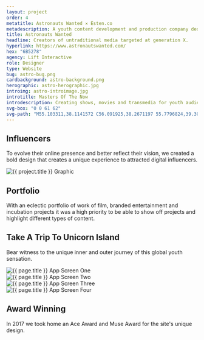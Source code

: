 ```yaml
---
layout: project
order: 4
metatitle: Astronauts Wanted ✕ Esten.co
metadescription: A youth content development and production company dedicated to challenging tradition.
title: Astronauts Wanted
headline: Creators of untraditional media targeted at generation X.
hyperlink: https://www.astronautswanted.com/
hex: "6B5278"
agency: Lift Interactive
role: Designer
type: Website
bug: astro-bug.png
cardbackground: astro-background.png
herographic: astro-herographic.jpg
introimg: astro-introimage.jpg
introtitle: Masters Of The Now
introdescription: Creating shows, movies and transmedia for youth audiences, focusing on premium episodic series built for all platforms.
svg-box: "0 0 61 62"
svg-path: "M55.103311,38.1141572 C56.091925,38.2671197 55.7796824,39.3065272 55.7796824,39.3065272 C55.7074125,39.5350496 55.334945,41.3088613 55.2413649,41.6258437 C54.9810083,42.518739 54.5974224,43.9239665 54.5742589,44.0179556 C54.3917314,44.7366949 53.9006672,45.589046 53.0334295,45.589046 C52.3922665,45.589046 51.7436913,44.9965468 51.3851219,43.8327419 C50.9987564,42.5740268 50.8514371,42.3233894 50.5262229,41.2655526 C50.4604389,41.0444021 50.1324451,39.6096878 50.1324451,39.6096878 C50.0305261,39.3940661 49.7229161,37.8404834 49.4004816,37.8008606 C49.0789736,37.7603163 48.612926,39.758043 48.612926,39.758043 C48.5341704,40.0206593 48.2348993,41.2268512 48.0820208,42.0690663 C47.9921469,42.5555975 47.9263628,43.0992593 47.7818231,43.8050981 C47.4593886,45.3872461 46.699629,45.5475802 46.1789157,45.589046 C44.464824,45.7263436 43.4298833,43.0209352 43.4298833,43.0209352 C42.9434518,42.1050033 40.3074568,36.9918182 40.1499456,36.6987937 C39.7385636,35.9395101 38.4840338,33.4230011 38.4840338,33.4230011 C38.295947,33.0332233 38.1069336,32.6443668 37.9123611,32.2610392 C37.7298335,31.8989052 36.6985989,29.934351 36.4215646,29.3648884 C36.1083953,28.7198659 35.0224951,26.1287186 35.0224951,26.1287186 L35.0039644,26.0881743 C34.8316287,25.6919463 32.0297837,19.60017 31.7073491,18.8344362 C31.4988785,18.3414547 30.8132418,17.0864253 30.8132418,17.0864253 C30.4565254,16.4202093 30.085911,15.7622864 29.7162231,15.103442 L29.1074889,14.0225687 L29.0880317,13.9857103 C28.6757231,13.2522276 28.2495166,12.4911011 27.8149711,11.7520897 L27.5268185,11.2609511 L27.2303269,11.7456395 C27.0635504,12.0174704 26.9004801,12.2939085 26.7411158,12.5721897 C26.5622944,12.8836434 26.3825464,13.1932542 26.19168,13.4973361 C26.0174912,13.7737744 25.8340371,14.0437623 25.6468768,14.3146717 C25.4569369,14.589267 24.8407904,15.6010308 24.7305326,15.8323174 C24.6434382,16.0147667 24.5498581,16.2082734 24.4451595,16.3907226 C24.2042602,16.813673 23.5186235,17.983928 23.5186235,17.983928 C23.2814303,18.3893707 22.3039347,20.3050873 22.1899708,20.5114946 C21.8842139,21.0533134 21.5701181,21.5914464 21.2560224,22.1258936 C21.2560224,22.1258936 20.2368327,23.9006268 20.0617175,24.223138 L20.0376276,24.2692111 C19.9106921,24.4986548 19.3279009,25.5408268 19.1611244,25.8320083 C18.9545069,26.1904565 17.620295,28.6350915 17.3738363,29.058042 C17.1403493,29.4625632 15.2446565,32.6379166 15.0852923,32.9714854 L15.0593493,33.0286159 C14.8406868,33.482896 14.6359223,33.9122967 14.4154067,34.3186609 C14.1309602,34.8494222 13.8353952,35.3728118 13.5398302,35.8962015 L13.5212994,35.929374 L13.4796054,35.9975621 L13.4620012,36.0298133 C13.1516115,36.5743965 12.8319567,37.1374089 12.5299059,37.7013428 C12.3686886,38.0035819 12.2306347,38.3251717 12.0916543,38.6467615 C11.9591596,38.9563723 11.8470487,39.2134598 11.7228929,39.46594 C11.3819277,40.1616428 11.0307705,40.8518168 10.6786869,41.5419908 L10.0078748,42.812685 L10.3303093,42.8301928 C10.4933796,42.8375645 13.5926427,42.7721407 13.7788765,42.7979416 L13.8168645,42.8034705 C14.1735809,42.8513864 14.51084,42.8965379 14.8490256,42.8965379 C14.908324,42.8965379 14.9676222,42.8946951 15.0241409,42.8910092 C15.9868119,42.8523079 24.8074351,42.6541938 25.0853959,42.6339217 C25.5292067,42.5979847 25.9461479,42.5684979 26.347338,42.5417756 L26.3677219,42.5408541 L26.3862525,42.5371683 L26.4307263,42.5270322 C26.7466751,42.4763518 33.1490392,42.7979416 33.1490392,42.7979416 L32.7506287,42.0773595 C32.7005958,41.9446691 30.4722765,37.9372367 30.4722765,37.9372367 L29.8199952,36.6822074 C29.7949787,36.6029618 28.7850544,34.5886488 28.7850544,34.5886488 C28.5460081,34.0735523 28.0123233,33.7280045 27.7417748,33.4930321 C27.2192085,33.0378305 26.7364832,32.5936865 26.4659346,32.6139587 C26.2861867,32.6277806 25.9442948,32.9816214 25.5514436,33.2939966 C25.1224573,33.6340156 24.5869195,34.1030391 23.9735527,34.4826808 C23.9735527,34.4826808 23.1971154,34.9563116 22.6041323,34.4061996 C22.2668732,34.0947459 22.2344445,33.622958 22.3854699,33.2092223 C22.5707771,32.7623139 22.8450318,31.8915335 22.9367588,31.6888121 L22.9969837,31.5607292 C23.3481408,30.8032885 23.7465514,29.9454086 22.8885789,29.1409735 C22.6977126,28.9622101 22.5040665,28.7954258 22.3094939,28.6286413 C22.0269005,28.3853757 21.7591316,28.1550106 21.5089667,27.8960801 C21.2106222,27.5173599 21.1615157,27.149697 21.3301453,26.8373219 C21.5460283,26.4374079 22.6106182,26.3452618 23.4509863,26.3378902 L24.919546,26.2190217 C24.919546,26.2190217 26.2139168,23.5836444 26.2806275,23.4896553 C26.591017,23.0473543 26.8402553,22.8520046 27.1052445,22.840947 C27.4286056,22.8280466 27.7371421,23.4758334 27.8918736,23.7836013 C28.1235077,24.1669289 28.7118581,25.6080934 28.7952463,25.7702705 C28.7952463,25.7702705 28.9388594,26.0356511 29.1260197,26.3802774 C29.3131799,26.7258251 29.8700281,26.5922133 29.8700281,26.5922133 C29.8700281,26.5922133 31.3330285,26.6346005 31.4312414,26.6152499 C32.3568509,26.4281933 32.6125748,27.6721652 32.2141644,28.0315349 C31.9334239,28.3577319 31.7351452,28.521752 31.4229025,28.7889755 C31.2950406,28.8977079 31.1430886,29.0386914 31.0309778,29.1409735 C30.5278687,29.5924892 30.1377971,30.1472085 30.3712841,30.8447542 C30.3712841,30.8447542 30.6640695,31.5911373 30.7659885,31.8353244 C30.9160873,32.1974584 31.5303807,33.3981216 31.5303807,33.3981216 C31.6804795,33.6911461 32.140968,34.595099 32.140968,34.595099 C32.140968,34.595099 32.8386497,36.0722005 33.2694889,36.8913789 C33.2694889,36.8913789 34.5777578,39.2798049 34.9307681,40.0823971 C35.1040303,40.4786253 35.8573041,42.0736736 36.073187,42.438572 C36.2121674,42.6753874 37.2489613,43.9073803 36.3140864,44.9873321 C35.855451,45.5162505 35.2828518,45.517172 34.5351372,45.5567948 C34.4869573,45.5595592 28.4098073,45.296943 28.4098073,45.296943 C28.4098073,45.296943 24.8287455,45.5263866 24.0421163,45.5263866 C23.6585304,45.5263866 23.2712384,45.5208579 22.8857994,45.507036 C22.4846093,45.4950569 17.0625203,45.4517483 17.0625203,45.4517483 C17.0625203,45.4517483 9.55294551,45.7042285 9.03964455,45.727265 C9.03964455,45.727265 6.89841973,46.0304256 6.57320557,44.7836893 C6.29709783,43.7276954 7.30146291,42.088417 7.30146291,42.088417 C7.30146291,42.088417 8.29007688,39.9027123 8.61251143,39.4687043 C8.90529682,39.0724763 8.96459513,38.9849375 9.14156352,38.5444794 C9.27869085,38.2063033 9.98749091,36.901515 10.1635328,36.6333699 C10.336795,36.3643035 10.604564,35.7202025 10.7185278,35.4520574 C11.1660448,34.3988279 11.864653,33.2617455 12.5308324,32.0435745 C12.7291111,31.6814404 12.9542594,31.3414215 13.1831138,30.9958737 C13.4471766,30.5996457 13.6964147,30.2246112 13.9039589,29.8237758 L14.1355928,29.3759459 C14.4200394,28.8249124 17.4618573,24.1024267 17.8639739,23.3118135 L17.9584806,23.1275213 C17.9584806,23.1275213 19.7263114,19.6517718 20.0626439,19.0012206 C20.3387517,18.4695378 21.0318007,17.3020471 21.1226012,17.201608 C21.1781934,17.1361842 21.5274975,16.5538211 21.6498002,16.3289847 L21.6952006,16.2423674 C21.8471524,15.9604004 21.9768675,15.7189778 22.1139949,15.4840053 C22.3956618,14.9919453 22.6893737,14.5090999 22.9821591,14.0262545 L23.274018,13.547095 C23.4065126,13.3259445 23.5427135,13.1020296 23.6789142,12.8827219 L24.0838105,12.2284849 C24.290428,11.896759 24.4951925,11.5668761 24.6916181,11.230543 C25.0659386,10.5947351 25.4059774,9.99762862 25.728412,9.40789382 C26.075863,8.77300743 26.5298656,8.12706352 27.5814841,8.11877038 C29.0685744,8.10586992 29.470691,9.22728752 30.3305165,11.0269002 L30.3453412,11.0600727 L32.2438135,14.6141464 C32.2438135,14.6141464 34.8168041,19.6784941 35.1383121,20.2507212 L38.3821148,27.115603 C38.5748344,27.4906374 40.4872047,31.2087312 41.199711,32.5549851 L42.6349153,35.7321814 C42.9768071,36.3873399 43.8375591,38.1381152 44.1627733,38.7306144 C44.3777296,39.1194708 44.8910306,40.2114017 45.1680649,40.6500169 L45.9713717,42.2883739 L46.6551553,40.050146 C46.7681927,39.5156988 47.3102163,37.4009466 47.3102163,37.4009466 C47.3843392,37.2599632 48.021796,34.9728979 49.4885025,34.913003 C50.6661299,34.8650869 51.3712238,37.0268337 51.7631486,37.9353939 C51.8085488,38.0395189 53.162218,42.5924559 53.3076842,43.0283068 C53.3076842,43.0283068 53.623633,41.4774886 53.7033151,41.2738458 C53.9794228,40.5633996 54.1397136,39.3185063 54.4436174,38.6863843 C54.5455363,38.4772127 54.8429544,38.1519371 55.103311,38.1141572 Z M30.450347,2.33795701 C14.9263703,2.33795701 2.29664755,15.1948487 2.29664755,30.998053 C2.29664755,46.8021931 14.9263703,59.6590849 30.450347,59.6590849 C45.9743238,59.6590849 58.6049659,46.8021931 58.6049659,30.998053 C58.6049659,15.1948487 45.9743238,2.33795701 30.450347,2.33795701 Z M30.450347,61.997042 C13.6594446,61.997042 4.72510919e-13,48.090971 4.72510919e-13,30.998053 C4.72510919e-13,13.906071 13.6594446,-7.31859018e-13 30.450347,-7.31859018e-13 C47.2412495,-7.31859018e-13 60.9016135,13.906071 60.9016135,30.998053 C60.9016135,48.090971 47.2412495,61.997042 30.450347,61.997042 Z"
---
```

<style>.project-link,.project-endlink{display:none;}#project-end img{padding-top: 0;}</style>
<!--------------------------------- WHITE STREAMFIELD START -->
<div class="project-group white-group first-group">
	<!-------------------BREAK-->
	<div class="content-streamfield project-streamfield project-group-item">
		<!--BREAK-->
		<div class="centered-text aligned-center">
			<h2>Influencers</h2>
			<p>To evolve their online presence and better reflect their vision, we created a bold design that creates a unique experience to attracted digital influencers.</p>
		</div>
		<!--BREAK-->
	</div>
	<!-------------------BREAK-->
	<div class="screens-streamfield remove-top-mobile project-streamfield project-group-item">
		<!--BREAK-->
		<div class="vertical-center">
			<img src="{{ site.baseurl }}/assets/portfolio/{{ page.title | slugify }}/astro-screens.png" alt="{{ project.title }} Graphic">
		</div>
		<!--BREAK-->
	</div>
	<!-------------------BREAK-->
	<div class="bustout-streamfield whitetext project-streamfield project-group-item">
		<div class="bustout-wrapper" style="background-color:#{{ page.hex }};">
			<div class="bustout-image" style="background-image:url('{{ site.baseurl }}/assets/portfolio/{{ page.title | slugify }}/astro-bigimage.jpg');"></div><!--MAGICFLOAT
			--><div class="bustout-content">
				<div class="bustout-inner">
					<h2>Portfolio</h2>
					<p>With an eclectic portfolio of work of film, branded entertainment and incubation projects it was a high priority to be able to show off projects and highlight different types of content.</p>
				</div>
			</div>
		</div>
	</div>
	<!-------------------BREAK-->
	<div class="content-streamfield project-streamfield project-group-item">
		<!--BREAK-->
		<div class="centered-text aligned-center">
			<h2>Take A Trip To Unicorn Island</h2>
			<p>Bear witness to the unique inner and outer journey of this global youth sensation.</p>
		</div>
		<!--BREAK-->
	</div> 
	<!-------------------BREAK-->
	<div class="app-streamfield remove-top-mobile project-streamfield project-group-item">
		<!--BREAK-->
		<div class="app-image">
			<img src="{{ site.baseurl }}/assets/portfolio/{{ page.title | slugify }}/astro-mobile1.jpg" alt="{{ page.title }} App Screen One">
		</div><!--MAGICFLOAT
		--><div class="app-image">
			<img src="{{ site.baseurl }}/assets/portfolio/{{ page.title | slugify }}/astro-mobile2.jpg" alt="{{ page.title }} App Screen Two">
		</div><!--MAGICFLOAT
		--><div class="app-image">
			<img src="{{ site.baseurl }}/assets/portfolio/{{ page.title | slugify }}/astro-mobile3.jpg" alt="{{ page.title }} App Screen Three">
		</div><!--MAGICFLOAT
		--><div class="app-image">
			<img src="{{ site.baseurl }}/assets/portfolio/{{ page.title | slugify }}/astro-mobile4.jpg" alt="{{ page.title }} App Screen Four">
		</div>
		<!--BREAK-->
	</div>
	<!-------------------BREAK-->
	<div class="bigimage-streamfield whitetext project-streamfield project-group-item">
		<!--BREAK-->
		<div class="bigimage-wrap" style="background-color:#{{ page.hex }};">
			<div class="image-bleed" style="background-image:url('{{ site.baseurl }}/assets/portfolio/{{ page.title | slugify }}/astro-outroimage.jpg');">
			</div>
			<div class="corner-message" style="background-color:#{{ page.hex }};">
				<div class="corner-message-inner">
					<h2>Award Winning</h2>
					<p>In 2017 we took home an Ace Award and Muse Award for the site's unique design.</p>
				</div>
			</div>
		</div>
	</div>
</div>
<!------------------------------------ WHITE STREAMFIELD END -->